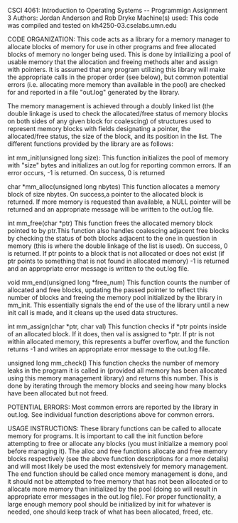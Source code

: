 CSCI 4061: Introduction to Operating Systems -- Programmign Assignment 3
Authors: Jordan Anderson and Rob Dryke
Machine(s) used: This code was compiled and tested on kh4250-03.cselabs.umn.edu

CODE ORGANIZATION:
This code acts as a library for a memory manager to allocate blocks of memory for use in other programs and free allocated blocks of memory no longer being used. This is done by intiailizing a pool of usable memory that the allocation and freeing methods alter and assign with pointers. It is assumed that any program utilizing this library will make the appropriate calls in the proper order (see below), but common potential errors (i.e. allocating more memory than available in the pool) are checked for and reported in a file "out.log" generated by the library.

The memory management is achieved through a doubly linked list (the double linkage is used to check the allocated/free status of memory blocks on both sides of any given block for coalescing) of structures used to represent memory blocks with fields designating a pointer, the allocated/free status, the size of the block, and its position in the list. The different functions provided by the library are as follows:

int mm_init(unsigned long size):
	This function initializes the pool of memory with "size" bytes and initializes an out.log for reporting common errors. If an error occurs, -1 is returned. On success, 0 is returned 

char *mm_alloc(unsigned long nbytes)
	This function allocates a memory block of size nbytes. On success,a pointer to the allocated block is returned. If more memory is requested than available, a NULL pointer will be returned and an appropriate message will be written to the out.log file.

int mm_free(char *ptr)
	This function frees the allocated memory block pointed to by ptr.This function also handles coalescing adjacent free blocks by checking the status of both blocks adjacent to the one in question in memory (this is where the double linkage of the list is used). On success, 0 is returned. If ptr points to a block that is not allocated or does not exist (if ptr points to something that is not found in allocated memory) -1 is returned and an appropriate error message is written to the out.log file.

void mm_end(unsigned long *free_num)
	This function counts the number of allocated and free blocks, updating the passed pointer to reflect this number of blocks and freeing the memory pool initialized by the library in mm_init. This essentially signals the end of the use of the library until a new init call is made, and it cleans up the used data structures.

int mm_assign(char *ptr, char val)
	This function checks if *ptr points inside of an allocated block. If it does, then val is assigned to *ptr. If ptr is not within allocated memory, this represents a buffer overflow, and the function returns -1 and writes an appropriate error message to the out.log file.

unsigned long mm_check()
	This function checks the number of memory leaks in the program it is called in (provided all memory has been allocated using this memory management library) and returns this number. This is done by iterating through the memory blocks and seeing how many blocks have been allocated but not freed.

POTENTIAL ERRORS:
Most common errors are reported by the library in out.log. See individual function descriptions above for common errors.

USAGE INSTRUCTIONS:
These library functions can be called to allocate memory for programs. It is important to call the init function before attempting to free or allocate any blocks (you must initialize a memory pool before managing it). The alloc and free functions allocate and free memory blocks respectively (see the above function descriptions for a more details) and will most likely be used the most extensively for memory management. The end function should be called once memory management is done, and it should not be attempted to free memory that has not been allocated or to allocate more memory than initialized by the pool (doing so will result in appropriate error messages in the out.log file). For proper functionality, a large enough memory pool should be initialized by init for whatever is needed, one should keep track of what has been allocated, freed, etc.
